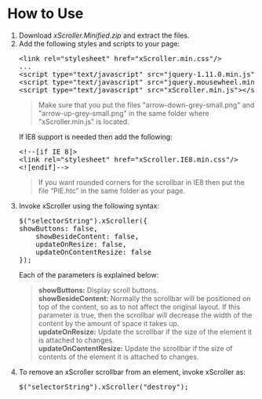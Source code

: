 <h1>How to Use</h1>
<ol>
<li>Download <em>xScroller.Minified.zip</em> and extract the files.</li>
<li>Add the following styles and scripts to your page:</li>
<pre>
&lt;link rel=&quot;stylesheet&quot; href=&quot;xScroller.min.css&quot;/&gt;
<span>...</span>
&lt;script type=&quot;text/javascript&quot; src=&quot;jquery-1.11.0.min.js&quot;&gt;&lt;/script&gt;
&lt;script type=&quot;text/javascript&quot; src=&quot;jquery.mousewheel.min.js&quot;&gt;&lt;/script&gt;
&lt;script type=&quot;text/javascript&quot; src=&quot;xScroller.min.js&quot;&gt;&lt;/script&gt;
</pre>
<blockquote>Make sure that you put the files &quot;arrow-down-grey-small.png&quot; and &quot;arrow-up-grey-small.png&quot; in the same folder where &quot;xScroller.min.js&quot; is located.</blockquote>
If IE8 support is needed then add the following:
<br/>
<pre>
&lt;!--[if IE 8]&gt;
&lt;link rel=&quot;stylesheet&quot; href=&quot;xScroller.IE8.min.css&quot;/&gt;
&lt;![endif]--&gt;
</pre>
<blockquote>If you want rounded corners for the scrollbar in IE8 then put the file “PIE.htc” in the same folder as your page.</blockquote>
<li>Invoke xScroller using the following syntax:</li>
<pre>$(&quot;selectorString&quot;).xScroller({
showButtons: false,
	showBesideContent: false,
	updateOnResize: false,
	updateOnContentResize: false
});</pre>
Each of the parameters is explained below:
<blockquote>
<strong>showButtons:</strong> Display scroll buttons.
<br/>
<strong>showBesideContent:</strong> Normally the scrollbar will be positioned on top of the content, so as to not affect the original layout. If this parameter is true, then the scrollbar will decrease the width of the content by the amount of space it takes up.
<br/>
<strong>updateOnResize:</strong> Update the scrollbar if the size of the element it is attached to changes.
<br/>
<strong>updateOnContentResize:</strong> Update the scrollbar if the size of contents of the element it is attached to changes.
</blockquote>
<li>To remove an xScroller scrollbar from an element, invoke xScroller as:</li>
<pre>$(&quot;selectorString&quot;).xScroller(&quot;destroy&quot;);</pre>
</ol>
